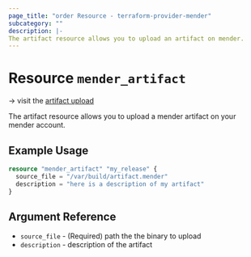 ```yaml
---
page_title: "order Resource - terraform-provider-mender"
subcategory: ""
description: |-
The artifact resource allows you to upload an artifact on mender.
---
```


# Resource `mender_artifact`

-> visit the [artifact upload](https://docs.mender.io/api/#management-api-deployments-upload-artifact)

The artifact resource allows you to upload a mender artifact on your mender account.


## Example Usage

```terraform
resource "mender_artifact" "my_release" {
  source_file = "/var/build/artifact.mender"
  description = "here is a description of my artifact"
}
```


## Argument Reference

 - `source_file` - (Required) path the the binary to upload
 - `description` - description of the artifact
